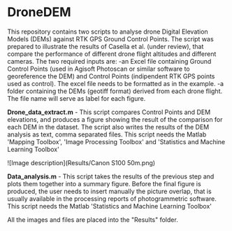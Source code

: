 # DroneDEM
This repository contains two scripts to analyse drone Digital Elevation Models (DEMs) against RTK GPS Ground Control Points. 
The script was prepared to illustrate the results of Casella et al. (under review), that compare the performance of different drone flight altitudes and different cameras. 
The two required inputs are: 
-an Excel file containing Ground Control Points (used in Agisoft Photoscan or similar software to georeference the DEM) and Control Points (indipendent RTK GPS points used as control). The excel file needs to be formatted as in the example.
-a folder containing the DEMs (geotiff format) derived from each drone flight. The file name will serve as label for each figure.

<b>Drone_data_extract.m</b> - This script compares Control Points and DEM elevations, and produces a figure showing the result of the comparison for each DEM in the dataset. The script also writes the results of the DEM analysis as text, comma separated files. This script needs the Matlab 'Mapping Toolbox', 'Image Processing Toolbox' and 'Statistics and Machine Learning Toolbox'

![Image description](Results/Canon S100 50m.png)

<b>Data_analysis.m</b> - This script takes the results of the previous step and plots them together into a summary figure. Before the final figure is produced, the user needs to insert manually the picture overlap, that is usually available in the processing reports of photogrammetric software. This script needs the Matlab 'Statistics and Machine Learning Toolbox'

All the images and files are placed into the "Results" folder.
